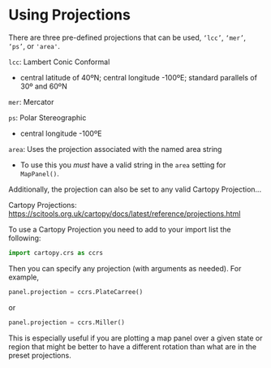# Using Projections

There are three pre-defined projections that can be used, `‘lcc’`, `‘mer’`, `‘ps’`, or `'area'`.

`lcc`: Lambert Conic Conformal
 * central latitude of 40ºN; central longitude -100ºE; standard parallels of 30º and 60ºN

`mer`: Mercator

`ps`: Polar Stereographic
 * central longitude -100ºE

`area`: Uses the projection associated with the named area string
 * To use this you *must* have a valid string in the `area` setting for `MapPanel()`.

Additionally, the projection can also be set to any valid Cartopy Projection...

Cartopy Projections: https://scitools.org.uk/cartopy/docs/latest/reference/projections.html 

To use a Cartopy Projection you need to add to your import list the following:

```python
import cartopy.crs as ccrs
```

Then you can specify any projection (with arguments as needed). For example,

```python
panel.projection = ccrs.PlateCarree()
```

or

```python
panel.projection = ccrs.Miller()
```

This is especially useful if you are plotting a map panel over a given state or region that might be better
to have a different rotation than what are in the preset projections.
